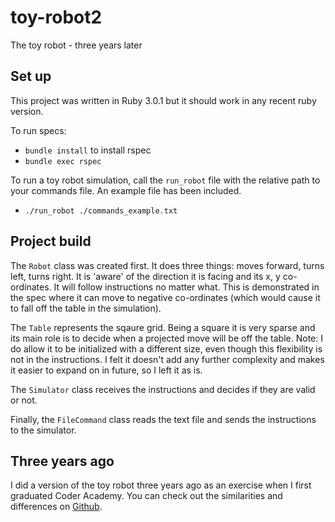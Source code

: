 # toy-robot2
The toy robot - three years later

## Set up
This project was written in Ruby 3.0.1 but it should work in any recent ruby version.

To run specs:
- `bundle install` to install rspec
- `bundle exec rspec`

To run a toy robot simulation, call the `run_robot` file with the relative path to your commands file. An example file has been included.
- `./run_robot ./commands_example.txt`

## Project build
The `Robot` class was created first. It does three things: moves forward, turns left, turns right. It is 'aware' of the direction it is facing and its x, y co-ordinates. It will follow instructions no matter what. This is demonstrated in the spec where it can move to negative co-ordinates (which would cause it to fall off the table in the simulation).

The `Table` represents the sqaure grid. Being a square it is very sparse and its main role is to decide when a projected move will be off the table. Note: I do allow it to be initialized with a different size, even though this flexibility is not in the instructions. I felt it doesn't add any further complexity and makes it easier to expand on in future, so I left it as is.

The `Simulator` class receives the instructions and decides if they are valid or not.

Finally, the `FileCommand` class reads the text file and sends the instructions to the simulator.

## Three years ago
I did a version of the toy robot three years ago as an exercise when I first graduated Coder Academy. You can check out the similarities and differences on [Github](https://github.com/piratechicken/toy-robot-ruby).
